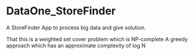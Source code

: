 # DataOne_StoreFinder
A StoreFinder App to process big data and give solution.

That this is a weighted set cover problem which is NP-complete
A greedy approach which has an approximate complexity of log N
